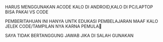 HARUS MENGGUNAKAN ACODE KALO DI ANDROID,KALO DI PC/LAPTOP BISA PAKAI VS CODE

PEMBERITAHUAN 
INI HANYA UNTK EDUKASI PEMBELAJARAN
MAAF KALO JELEK CODE/TAMPILAN NYA KARNA PEMULA🗿

SAYA TIDAK BERTANGGUNG JAWAB JIKA DI SALAH GUNAKAN

